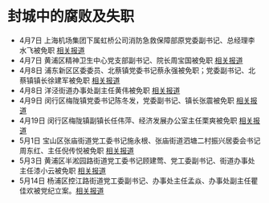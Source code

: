 # 封城中的腐败及失职

- 4月7日 上海机场集团下属虹桥公司消防急救保障部原党委副书记、总经理李水飞被免职 [相关报道](https://www.ntdtv.com/gb/2022/04/10/a103396670.html)
- 4月7日 黄浦区精神卫生中心党支部副书记、院长周宝国被免职 [相关报道](https://www.ntdtv.com/gb/2022/04/10/a103396670.html)
- 4月8日 浦东新区区委委员、北蔡镇党委书记蔡永强被免职；党委副书记、北蔡镇镇长徐建军被免职 [相关报道](http://fanfu.people.com.cn/n1/2022/0408/c64371-32394775.html)
- 4月8日 洋泾街道办事处副主任黄伟被免职 [相关报道](http://fanfu.people.com.cn/n1/2022/0408/c64371-32394775.html)
- 4月9日 闵行区梅陇镇党委书记陈冬发，党委副书记、镇长张震被免职 [相关报道](https://www.sohu.com/a/536607040_267106)
- 4月19日 闵行区梅陇镇副镇长任伟萍、经济发展办公室主任栗爽被免职 [相关报道](http://www.chinapeace.gov.cn/chinapeace/c100007/2022-04/19/content_12618061.shtml)
- 5月1日 宝山区张庙街道党工委书记施永根、张庙街道泗塘二村振兴居委会书记周东红、主任倪传悦被免职 [相关报道](https://www.sohu.com/a/542998108_260616)
- 5月3日 黄浦区半淞园路街道党工委书记顾建莺、党工委副书记、街道办事处主任漆小云被免职 [相关报道](https://www.zaobao.com.sg/realtime/china/story20220503-1268884)
- 5月14日 杨浦区控江路街道党工委副书记、办事处主任孟焱、办事处副主任瞿佳欢被党纪立案。[相关报道](https://m.bjnews.com.cn/detail/165252438714331.html)


